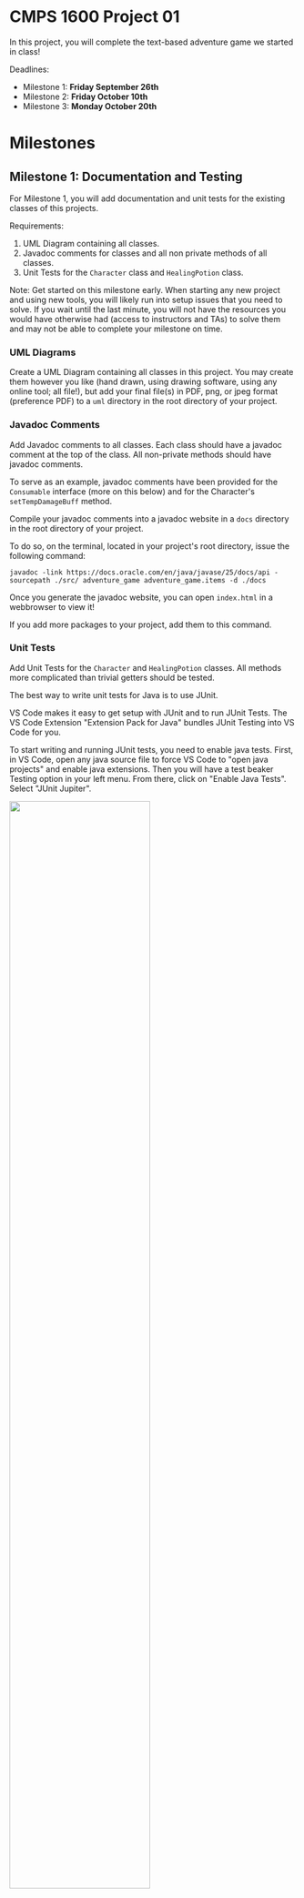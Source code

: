 # CMPS 1600 Project 01

In this project, you will complete the text-based adventure game we started in
class!

Deadlines:

- Milestone 1: **Friday September 26th**
- Milestone 2: **Friday October 10th** 
- Milestone 3: **Monday October 20th**

# Milestones

## Milestone 1: Documentation and Testing

For Milestone 1, you will add documentation and unit tests for the existing 
classes of this projects.

Requirements:

1) UML Diagram containing all classes.
2) Javadoc comments for classes and all non private methods of all classes.
3) Unit Tests for the `Character` class and `HealingPotion` class.

Note: Get started on this milestone early. When starting any new project and
using new tools, you will likely run into setup issues that you need to solve. 
If you wait until the last minute, you will not have the resources you would 
have otherwise had (access to instructors and TAs) to solve them and may not be 
able to complete your milestone on time.

### UML Diagrams

Create a UML Diagram containing all classes in this project. You may create 
them however you like (hand drawn, using drawing software, using any online 
tool; all file!), but add your final file(s) in PDF, png, or jpeg format 
(preference PDF) to a `uml` directory in the root directory of your project.

### Javadoc Comments

Add Javadoc comments to all classes. Each class should have a javadoc comment 
at the top of the class. All non-private methods should have javadoc comments.

To serve as an example, javadoc comments have been provided for the 
`Consumable` interface (more on this below) and for the Character's 
`setTempDamageBuff` method.

Compile your javadoc comments into a javadoc website in a `docs` directory in 
the root directory of your project.

To do so, on the terminal, located in your project's root directory, issue the 
following command:

`javadoc -link https://docs.oracle.com/en/java/javase/25/docs/api -sourcepath ./src/ adventure_game adventure_game.items -d ./docs`

Once you generate the javadoc website, you can open `index.html` in a webbrowser
to view it!

If you add more packages to your project, add them to this command.

### Unit Tests

Add Unit Tests for the `Character` and `HealingPotion` classes. All methods 
more complicated than trivial getters should be tested.

The best way to write unit tests for Java is to use JUnit.

VS Code makes it easy to get setup with JUnit and to run JUnit Tests. The VS
Code Extension "Extension Pack for Java" bundles JUnit Testing into VS Code
for you. 

To start writing and running JUnit tests, you need to enable java tests. First, 
in VS Code, open any java source file to force VS Code to "open java projects" 
and enable java extensions. Then you will have a test beaker Testing option in 
your left menu. From there, click on "Enable Java Tests". Select "JUnit 
Jupiter".

<img src = "figures/vs-code-testing.png" width = "70%">

VS Code will download the required library and you're good to go.

Here is the documentation on [Writing JUnit Tests](https://junit.org/junit5/docs/current/user-guide/#writing-tests). 

Also provided to help you get you started is the beginning of a test suite 
`CharacterTests` for the class `Character`.

Open up `CharacterTests`.

You see that there is a `@BeforeEach` annotation above the `setup()` method. 
`setup()` will be run before each test.

Every method labelled with the `@Test` annotation (so far just 
`testModifyHealth`) is a test method.

1. Add test methods for all methods except for trivial getters 

2. Also implement the `HealingPotionTests` class that is provided for you in 
the items package.

As you add new classes and features to your project, add tests for them as well.

## Milestone 2: Character Creation

Implement character creation. When the game starts, allow the user to create 
their own character.

Through a series of messages and prompts, have the user to enter a name for 
their character and then allow them to spend stat points to buy health, damage 
points, and mana.

The user will be given 20 stat points to spend. Example point values could be:
- 1 stat point gives +10 health
- 1 stat point gives +1 to their base damage
- 1 stat point gives +3 mana

After they have spent all their points, create their character and let them 
start playing.

### Mana

Mana is an addition beyond what we did in class. Mana allows a Character to cast a spell.

Add two new options to the Player's take turn menu:
- Cast a spell
- Charge up mana

Casting a spell costs 3 mana and reduces the opponent's health by half.

Charging up mana increments the Player's mana by 1.

> Feel free to modify these magical mechanics.

### Items

Also included in the game are items. A `Consumable` interface is provided. It allows you to create subclasses that are consumable. Each `Consumable` must implement the `consume` method which manifests whatever effect the consumable object has. One example item is provided for you, the `HealingPotion`.

Add atleast one additional `Consumable` item.

### Documentation and Testing

As you add new methods and classes to this project, document and test them. In fact, do this first! Write javadoc comments for method stubs, write tests for them, then implement the methods. 

## Milestone 3: Exploration

Add exploration to your game! Allow the player to explore a series of connected rooms, looking for a portkey. If they encounter any NPCs, they must fight them. If they find the portkey, they win.

### Representing the Layout

Each room will be an object with references to 4 other rooms, representing potential exits in each of the cardinal directions: East, North, West, South. Rooms may not have exits in all directions, in which case, all directions which are not an exit are `null`. A room may also contain an NPC to fight and 0 or more objects.

Create a `Room` class with the following attributes:

- `Room east`
- `Room north`
- `Room west`
- `Room south`
- `NPC opponent`
- `ArrayList<Consumable> items`

Add methods as you see fit.

> If there is an opponent in a room, that opponent must be defeated before any items can be obtained.

### Reading in the layout from file

You will read in a map (could be a dungeon, mansion, hospital, cave system, etc..) containing the layout of the rooms from a file. The format of the file is as follows:

- Any lines that begin with a `#` are comments and should be ignored when the file is read in.

- The first non-comment line of the file is the number $n$, the number of rooms in the mansion.

- The next $n$ lines contain three values separated by colons `':'` 
    1. a room identifier given as an int
    2. the room name
    3. then a description for that room.

- All non-comment lines after that give the connections between the rooms. Each of these lines contain ints separated by colons. The first int is a room ID, the next four values are the IDs of the rooms through its exits. The exits are given by cardinal direction in the order of East, North, West, then South. Any direction which does not have an exit is given a value of -1.

> You can split a String on colons using `str.split(":")` You can strip all leading and trailing whitespace using `str.strip()`.

An example input file is provided for you: `data/levels/the-stilts.txt`

Before running your game on this map, draw it out by hand so that you can refer your map to verify that your game behaves as expected. 

Create atleast one map of your own design. It may also be easiest to create atleast one very simple map for testing and debugging purposes.

### Implementing Exploration

The player will always start in room 0. Randomly assign NPCs and items to the other rooms. 

For every turn of the game, the player is presented with a description of the room they are in along with where its exits are. The player then chooses which exit to go through to enter a new room. If the player enters a room with an opponent in it, before anything else happens, they enter combat with that opponent. If they defeat the opponent, they get any items present in the room. If the room contains the portkey, they win.

If at any point, the player is defeated by an opponent, they lose. The player's stats are persistent between combats. That is, however much health and mana they had at the end of the last combat will be how much they start with for the next one.

### Documentation and Testing

As always, add documentation and unit tests for the classes and methods that you create.

# Customization

Feel free to customize the mechanics and change the context to write the game that you want to create! You may add classes, methods, or features to this game as you see fit. Document any custom features and modifications that you make in your [README.md](README.md).

# Bonus

**Opportunity 1 (10 pts)**

Add experience points and leveling up to the game! When a player levels up, boost their health and mana back up to max and allow them to spend more stat points to increase their stats!

**Opportunity 2 (10 pts)**

Add multiple levels (e.g, dungeons to explore) to the game. Once a player wins one level, they move on to the next until they lose or beat your game. Boss Battle? You may share your maps with each other. Add your name to the top of any maps that you create. While you may share maps, each of your game implementations must be individual and independently produced.

Document any bonus features you implement in your [README.md](README.md).

**Opportunity 3 (15 pts)**

Make your project graphical rather than text based! 

# Acknowledgements

Thank you to Ted Holmberg for inspiration, ideas, and mechanics which have ended up in this project.

[linux]:https://github.com/torvalds/linux
[openSSH]:https://github.com/openssh
[rust]:https://github.com/rust-lang/rust
[python]:https://github.com/python
[tensorflow]:https://github.com/tensorflow/tensorflow
[react]:https://github.com/facebook/react
[git itself]:https://github.com/git
[doom]:https://github.com/id-Software/DOOM
[ms-dos]:https://github.com/microsoft/MS-DOS
[Apollo 11]:https://github.com/chrislgarry/Apollo-11
[AlphaFold]:(https://github.com/deepmind/alphafold)
[CERN]:https://github.com/cernopendata
[NCAR]:https://github.com/NCAR
[NASA]:https://github.com/nasa
[shell configurations]:https://github.com/amaus/.configfiles
[disassembled pokemon red/blue]:https://github.com/pret/pokered